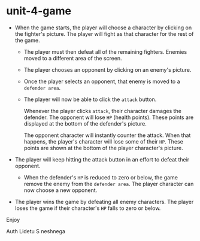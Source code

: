 # unit-4-game

* When the game starts, the player will choose a character by clicking on the fighter's picture. The player will fight as that character for the rest of the game.

   * The player must then defeat all of the remaining fighters. Enemies  moved to a different area of the screen.

   * The player chooses an opponent by clicking on an enemy's picture.

   * Once the player selects an opponent, that enemy is moved to a `defender area`.

   * The player will now be able to click the `attack` button.
   
       Whenever the player clicks `attack`, their character damages the defender. The opponent will lose `HP` (health points). These points are displayed at the bottom of the defender's picture. 
       
       The opponent character will instantly counter the attack. When that happens, the player's character will lose some of their `HP`. These points are shown at the bottom of the player character's picture.

* The player will keep hitting the attack button in an effort to defeat their opponent.

   * When the defender's `HP` is reduced to zero or below, the game remove the enemy from the `defender area`. The player character can now choose a new opponent.

* The player wins the game by defeating all enemy characters. The player loses the game  if their character's `HP` falls to zero or below.



Enjoy 

Auth Lidetu S neshnega
